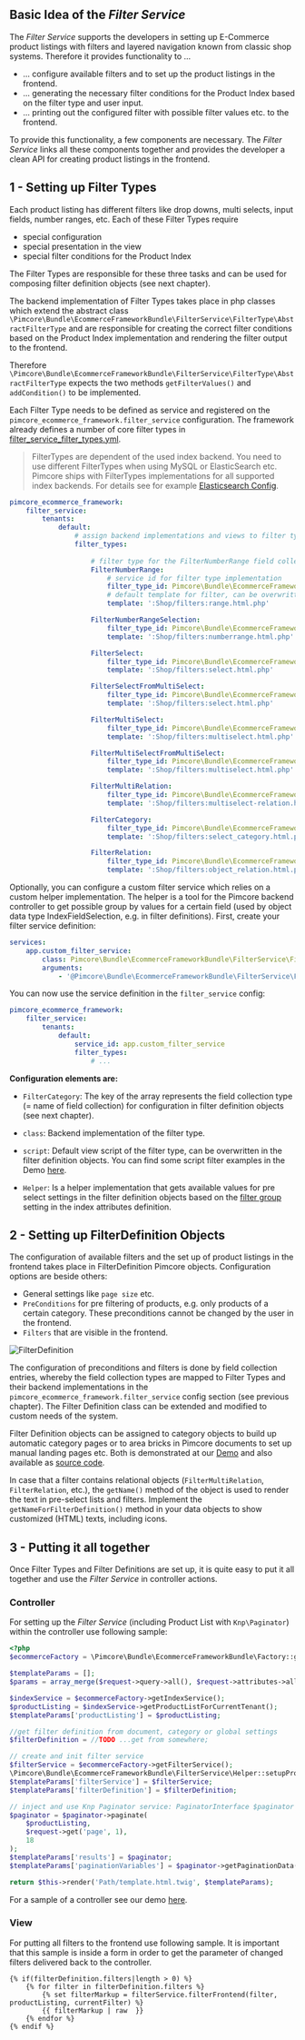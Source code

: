 ## Basic Idea of the *Filter Service*
The *Filter Service* supports the developers in setting up E-Commerce product listings with filters and layered navigation 
known from classic shop systems. Therefore it provides functionality to ...
- ... configure available filters and to set up the product listings in the frontend.
- ... generating the necessary filter conditions for the Product Index based on the filter type and user input. 
- ... printing out the configured filter with possible filter values etc. to the frontend. 

To provide this functionality, a few components are necessary. The *Filter Service* links all these components together 
and provides the developer a clean API for creating product listings in the frontend. 


## 1 - Setting up Filter Types
Each product listing has different filters like drop downs, multi selects, input fields, number ranges, etc. Each of 
these Filter Types require
- special configuration
- special presentation in the view
- special filter conditions for the Product Index

The Filter Types are responsible for these three tasks and can be used for composing filter definition objects (see next chapter).

The backend implementation of Filter Types takes place in php classes which extend the abstract class 
`\Pimcore\Bundle\EcommerceFrameworkBundle\FilterService\FilterType\AbstractFilterType` and are responsible for creating 
the correct filter conditions based on the Product Index implementation and rendering the filter output to the frontend. 

Therefore `\Pimcore\Bundle\EcommerceFrameworkBundle\FilterService\FilterType\AbstractFilterType` expects the two methods 
`getFilterValues()` and `addCondition()` to be implemented. 

Each Filter Type needs to be defined as service and registered on the `pimcore_ecommerce_framework.filter_service` configuration.
The framework already defines a number of core filter types in [filter_service_filter_types.yml](https://github.com/pimcore/pimcore/blob/master/bundles/EcommerceFrameworkBundle/Resources/config/filter_service_filter_types.yml).

> FilterTypes are dependent of the used index backend. You need to use different FilterTypes when using MySQL or ElasticSearch etc. 
> Pimcore ships with FilterTypes implementations for all supported index backends. For details see for example 
> [Elasticsearch Config](03_Elastic_Search/README.md).  
 
```yaml
pimcore_ecommerce_framework:
    filter_service:
        tenants:
            default:
                # assign backend implementations and views to filter type field collections
                filter_types:
                
                    # filter type for the FilterNumberRange field collection
                    FilterNumberRange:
                        # service id for filter type implementation
                        filter_type_id: Pimcore\Bundle\EcommerceFrameworkBundle\FilterService\FilterType\NumberRange
                        # default template for filter, can be overwritten in filter definition
                        template: ':Shop/filters:range.html.php'

                    FilterNumberRangeSelection:
                        filter_type_id: Pimcore\Bundle\EcommerceFrameworkBundle\FilterService\FilterType\NumberRangeSelection
                        template: ':Shop/filters:numberrange.html.php'

                    FilterSelect:
                        filter_type_id: Pimcore\Bundle\EcommerceFrameworkBundle\FilterService\FilterType\Select
                        template: ':Shop/filters:select.html.php'

                    FilterSelectFromMultiSelect:
                        filter_type_id: Pimcore\Bundle\EcommerceFrameworkBundle\FilterService\FilterType\SelectFromMultiSelect
                        template: ':Shop/filters:select.html.php'

                    FilterMultiSelect:
                        filter_type_id: Pimcore\Bundle\EcommerceFrameworkBundle\FilterService\FilterType\MultiSelect
                        template: ':Shop/filters:multiselect.html.php'

                    FilterMultiSelectFromMultiSelect:
                        filter_type_id: Pimcore\Bundle\EcommerceFrameworkBundle\FilterService\FilterType\MultiSelectFromMultiSelect
                        template: ':Shop/filters:multiselect.html.php'

                    FilterMultiRelation:
                        filter_type_id: Pimcore\Bundle\EcommerceFrameworkBundle\FilterService\FilterType\MultiSelectRelation
                        template: ':Shop/filters:multiselect-relation.html.php'

                    FilterCategory:
                        filter_type_id: Pimcore\Bundle\EcommerceFrameworkBundle\FilterService\FilterType\SelectCategory
                        template: ':Shop/filters:select_category.html.php'

                    FilterRelation:
                        filter_type_id: Pimcore\Bundle\EcommerceFrameworkBundle\FilterService\FilterType\SelectRelation
                        template: ':Shop/filters:object_relation.html.php'
```

Optionally, you can configure a custom filter service which relies on a custom helper implementation. The helper is a tool
for the Pimcore backend controller to get possible group by values for a certain field (used by object data type IndexFieldSelection,
e.g. in filter definitions). First, create your filter service definition:

```yaml
services:
    app.custom_filter_service:
        class: Pimcore\Bundle\EcommerceFrameworkBundle\FilterService\FilterService
        arguments:
            - '@Pimcore\Bundle\EcommerceFrameworkBundle\FilterService\FilterGroupHelper'
```

You can now use the service definition in the `filter_service` config:

```yaml
pimcore_ecommerce_framework:
    filter_service:
        tenants:
            default:
                service_id: app.custom_filter_service
                filter_types:
                    # ...
```

**Configuration elements are:**
- `FilterCategory`: The key of the array represents the field collection type (= name of field collection) for configuration 
  in filter definition objects (see next chapter). 
- `class`: Backend implementation of the filter type. 
- `script`: Default view script of the filter type, can be overwritten in the filter definition objects. 
  You can find some script filter examples in the Demo [here](https://github.com/pimcore/demo/tree/master/app/Resources/views/product/filters). 


- `Helper`: Is a helper implementation that gets available values for pre select settings in the filter definition objects 
  based on the [filter group](../05_Index_Service/01_Product_Index_Configuration/README.md) setting in the index attributes 
  definition. 



## 2 - Setting up FilterDefinition Objects
The configuration of available filters and the set up of product listings in the frontend takes place in FilterDefinition 
Pimcore objects. Configuration options are beside others: 
- General settings like `page size` etc. 
- `PreConditions` for pre filtering of products, e.g. only products of a certain category. These preconditions cannot be 
changed by the user in the frontend. 
- `Filters` that are visible in the frontend. 


![FilterDefinition](../../img/filter-definitions.jpg)


The configuration of preconditions and filters is done by field collection entries, whereby the field collection types 
are mapped to Filter Types and their backend implementations in the `pimcore_ecommerce_framework.filter_service` config 
section (see previous chapter). 
The Filter Definition class can be extended and modified to custom needs of the system. 

Filter Definition objects can be assigned to category objects to build up automatic category pages or to area bricks in 
Pimcore documents to set up manual landing pages etc. 
Both is demonstrated at our [Demo](https://demo.pimcore.fun) and also available as 
[source code](https://github.com/pimcore/demo). 

In case that a filter contains relational objects (`FilterMultiRelation`, `FilterRelation`, etc.), 
the `getName()` method of the object is used to render the text in pre-select lists and filters. 
Implement the `getNameForFilterDefinition()` method in your data objects to show customized (HTML) texts, including icons. 

## 3 - Putting it all together
Once Filter Types and Filter Definitions are set up, it is quite easy to put it all together and use the *Filter Service* 
in controller actions. 
 
### Controller
For setting up the *Filter Service* (including Product List with `Knp\Paginator`) within the controller use following 
sample: 

```php
<?php 
$ecommerceFactory = \Pimcore\Bundle\EcommerceFrameworkBundle\Factory::getInstance();

$templateParams = [];
$params = array_merge($request->query->all(), $request->attributes->all());

$indexService = $ecommerceFactory->getIndexService();
$productListing = $indexService->getProductListForCurrentTenant();
$templateParams['productListing'] = $productListing;

//get filter definition from document, category or global settings
$filterDefinition = //TODO ...get from somewhere;

// create and init filter service
$filterService = $ecommerceFactory->getFilterService();
\Pimcore\Bundle\EcommerceFrameworkBundle\FilterService\Helper::setupProductList($filterDefinition, $productListing, $params, $viewModel, $filterService, true);
$templateParams['filterService'] = $filterService;
$templateParams['filterDefinition'] = $filterDefinition;

// inject and use Knp Paginator service: PaginatorInterface $paginator
$paginator = $paginator->paginate(
    $productListing,
    $request->get('page', 1),
    18
);
$templateParams['results'] = $paginator;
$templateParams['paginationVariables'] = $paginator->getPaginationData();

return $this->render('Path/template.html.twig', $templateParams);
```

For a sample of a controller see our demo [here](https://github.com/pimcore/demo/blob/master/src/Controller/ProductController.php#L118). 

### View
For putting all filters to the frontend use following sample. It is important that this sample is inside a form in order 
to get the parameter of changed filters delivered back to the controller. 

```twig
{% if(filterDefinition.filters|length > 0) %}
    {% for filter in filterDefinition.filters %}
        {% set filterMarkup = filterService.filterFrontend(filter, productListing, currentFilter) %}
        {{ filterMarkup | raw  }}
    {% endfor %}
{% endif %}
```
